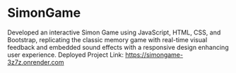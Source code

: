 # SimonGame
Developed an interactive Simon Game using JavaScript, HTML, CSS, and Bootstrap, replicating the classic memory game with real-time visual feedback and embedded sound effects with a responsive design enhancing user experience.
Deployed Project Link: https://simongame-3z7z.onrender.com
